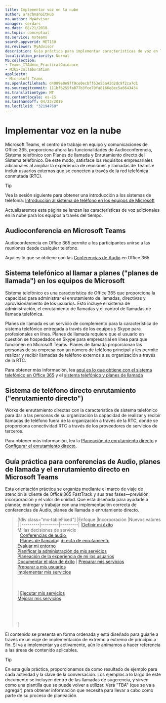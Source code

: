```yaml
---
title: Implementar voz en la nube
author: arachmanGitHub
ms.author: MyAdvisor
manager: serdars
ms.date: 08/21/2018
ms.topic: conceptual
ms.service: msteams
search.appverid: MET150
ms.reviewer: MyAdvisor
description: Guía práctica para implementar características de voz en la nube en Microsoft Teams.
localization_priority: Normal
MS.collection:
- Teams_ITAdmin_PracticalGuidance
- M365-collaboration
appliesto:
- Microsoft Teams
ms.openlocfilehash: d4089e0e9ff9ce0ecbff63e55a43d2dc9f2ca7d1
ms.sourcegitcommit: 111bf6255fa877b3fce70fa8166e8ec5a6643434
ms.translationtype: MT
ms.contentlocale: es-ES
ms.lasthandoff: 04/23/2019
ms.locfileid: "32194760"
---
```

# <a name="cloud-voice-deployment"></a>Implementar voz en la nube

Microsoft Teams, el centro de trabajo en equipo y comunicaciones de Office 365, proporciona ahora las funcionalidades de Audioconferencia, Sistema telefónico con Planes de llamada y Enrutamiento directo del Sistema telefónico. De este modo, satisface los requisitos empresariales adicionales al ampliar la experiencia de reuniones y llamadas de Teams e incluir usuarios externos que se conecten a través de la red telefónica conmutada (RTC).


> [!Tip] 
> Vea la sesión siguiente para obtener una introducción a los sistemas de telefonía: [Introducción al sistema de teléfono en los equipos de Microsoft](https://aka.ms/teams-phone-system)
 
Actualizaremos esta página se lanzan las características de voz adicionales en la nube para los equipos a través del tiempo.



## <a name="audio-conferencing-in-microsoft-teams"></a>Audioconferencia en Microsoft Teams


Audioconferencia en Office 365 permite a los participantes unirse a las reuniones desde cualquier teléfono.

Aquí es lo que se obtiene con las [Conferencias de Audio](https://docs.microsoft.com/SkypeForBusiness/audio-conferencing-in-office-365/audio-conferencing-in-office-365) en Office 365.


## <a name="phone-system-with-calling-plans-calling-plans-in-microsoft-teams"></a>Sistema telefónico al llamar a planes ("planes de llamada") en los equipos de Microsoft

Sistema telefónico es una característica de Office 365 que proporciona la capacidad para administrar el enrutamiento de llamadas, directivas y aprovisionamiento de los usuarios. Esto incluye el sistema de administración, el enrutamiento de llamadas y el control de llamadas de llamada telefónica.

Planes de llamada es un servicio de complemento para la característica de sistema telefónico entregada a través de los equipos y Skype para profesionales en línea. Planes de llamada requiere que el usuario en cuestión se hospedados en Skype para empresarial en línea para que funcionen en Microsoft Teams. Planes de llamada proporcionan las personas de su empresa con un número de teléfono principal y les permite realizar y recibir llamadas de teléfono externos a su organización a través de la RTC.

Para obtener más información, lea [aquí es lo que obtiene con el sistema telefónico en Office 365](https://docs.microsoft.com/SkypeForBusiness/what-is-phone-system-in-office-365/here-s-what-you-get-with-phone-system) y el [sistema telefónico y planes de llamada](calling-plan-landing-page.md)


## <a name="phone-system-direct-routing-direct-routing"></a>Sistema de teléfono directo enrutamiento ("enrutamiento directo")

Works de enrutamiento directas con la característica de sistema telefónico para dar a las personas de su organización la capacidad de realizar y recibir llamadas de teléfono fuera de la organización a través de la RTC, donde se proporciona conectividad RTC a través de los proveedores de servicios de terceros.

Para obtener más información, lea la [Planeación de enrutamiento directo](direct-routing-plan.md) y [Configurar el enrutamiento directo](direct-routing-configure.md).

## <a name="practical-guidance-for-audio-conferencing-calling-plans-and-direct-routing-in-microsoft-teams"></a>Guía práctica para conferencias de Audio, planes de llamada y el enrutamiento directo en Microsoft Teams

Esta orientación práctica se organiza mediante el marco de viaje de atención al cliente de Office 365 FastTrack y sus tres fases&mdash;previsión, incorporación y el valor de unidad. Que está diseñada para ayudarle a planear, entregar y trabajar con una implementación correcta de conferencias de Audio, planes de llamada o enrutamiento directo.

> [!div class="mx-tableFixed"]
> |Enfoque  |Incorporación  |Nuevos valores  |
> |---------|---------|---------|
> |[Definir mi éxito](1-envision-define-my-success-cloud-voice.md) <br> Mi las decisiones de servicio <br>&nbsp;&nbsp;[Conferencias de audio](2-envision-make-my-service-decisions-audio-conferencing.md),<br>&nbsp;&nbsp;[Planes de llamada](2-envision-make-my-service-decisions-phone-system.md)o [directa de enrutamiento](2-envision-make-my-service-decisions-direct-routing.md) <br> [Evaluar mi entorno](3-envision-evaluate-my-environment.md) <br> [Planificar la administración de mis servicios](4-envision-plan-my-service-management.md) <br> [Planeación de la experiencia de mi los usuarios](5-envision-plan-my-users-experience.md) <br> [Documentar el plan de éxito](6-envision-document-my-success-plan.md)    | [Preparar mis servicios](1-onboard-prepare-my-service.md) <br> [Preparar a mis usuarios](2-onboard-prepare-my-users.md) <br> [Implementar mis servicios](3-onboard-deploy-my-service.md)  <br> <br> <br> <br>     | [Ejecutar mis servicios](1-drive-value-operate-my-service.md) <br> [Mejorar mis servicios](2-drive-value-enhance-my-service.md) <br> <br> <br> <br> <br>      |

El contenido se presenta en forma ordenada y está diseñado para guiarle a través de un viaje de implementación de extremo a extremo de principio a fin. Si va a implementar ya activamente, aún le animamos a hacer referencia a las áreas de contenido aplicables.


> [!TIP]
> En esta guía práctica, proporcionamos da como resultado de ejemplo para cada actividad y la clave de la conversación. Los ejemplos a lo largo de este documento se incluyen dentro de las llamadas de sugerencia, y sirven como una plantilla que se puede volver a utilizar. Verá "TBA" (que se va a agregar) para obtener información que necesita para llevar a cabo como parte de su proceso de planeación.
